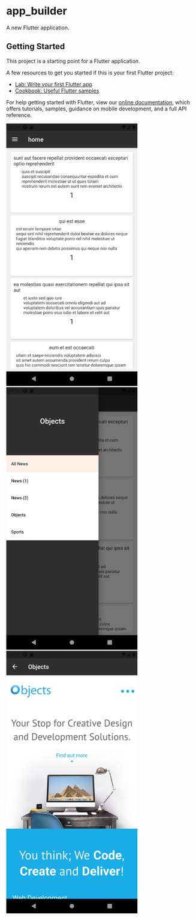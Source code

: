 # app_builder

A new Flutter application.

## Getting Started

This project is a starting point for a Flutter application.

A few resources to get you started if this is your first Flutter project:

- [Lab: Write your first Flutter app](https://flutter.dev/docs/get-started/codelab)
- [Cookbook: Useful Flutter samples](https://flutter.dev/docs/cookbook)

For help getting started with Flutter, view our
[online documentation](https://flutter.dev/docs), which offers tutorials,
samples, guidance on mobile development, and a full API reference.

<p>
  <img src="1.png" width="350" title="hover text">
  <img src="2.png" width="350" alt="accessibility text">
  <img src="3.png" width="350" title="hover text">
</p>
